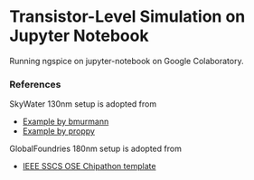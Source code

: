 # Transistor-Level Simulation on Jupyter Notebook

Running ngspice on jupyter-notebook on Google Colaboratory.

### References
SkyWater 130nm setup is adopted from
- [Example by bmurmann](https://github.com/bmurmann/Ngspice-on-Colab/blob/main/notebooks/SKY130_VGS_sweep.ipynb)
- [Example by proppy](https://colab.research.google.com/gist/proppy/a0c5ed3e28e942f1621200dcf67bad5a/sky130-pyspice-playground.ipynb#scrollTo=q0XHBAt1jGmQ)

GlobalFoundries 180nm setup is adopted from
- [IEEE SSCS OSE Chipathon template](https://github.com/sscs-ose/sscs-ose-chipathon.github.io/blob/main/template_notebook_to_follow.ipynb)
